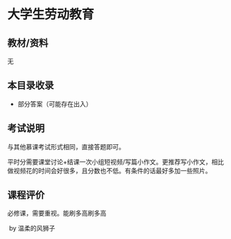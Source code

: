 # 大学生劳动教育

## 教材/资料

无



## 本目录收录

- 部分答案（可能存在出入）




## 考试说明

与其他慕课考试形式相同，直接答题即可。

平时分需要课堂讨论+结课一次小组短视频/写篇小作文。更推荐写小作文，相比做视频花的时间会好很多，且分数也不低。有条件的话最好多加一些照片。



## 课程评价

必修课，需要重视。能刷多高刷多高



​																																													by 温柔的风狮子

